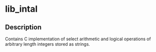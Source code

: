 # lib_intal

## Description
Contains C implementation of select arithmetic and logical operations of arbitrary length integers stored as strings.
